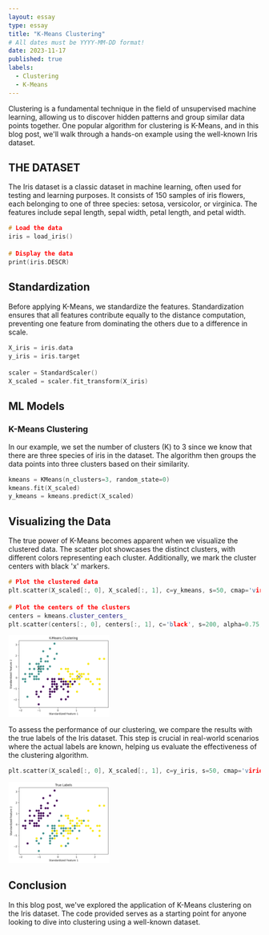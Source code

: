 ```yaml
---
layout: essay
type: essay
title: "K-Means Clustering"
# All dates must be YYYY-MM-DD format!
date: 2023-11-17
published: true
labels:
  - Clustering
  - K-Means
---
```


Clustering is a fundamental technique in the field of unsupervised machine learning, allowing us to discover hidden patterns and group similar data points together. One popular algorithm for clustering is K-Means, and in this blog post, we'll walk through a hands-on example using the well-known Iris dataset.

## THE DATASET

The Iris dataset is a classic dataset in machine learning, often used for testing and learning purposes. It consists of 150 samples of iris flowers, each belonging to one of three species: setosa, versicolor, or virginica. The features include sepal length, sepal width, petal length, and petal width.

```cpp
# Load the data
iris = load_iris()

# Display the data
print(iris.DESCR)
```
## Standardization
Before applying K-Means, we standardize the features. Standardization ensures that all features contribute equally to the distance computation, preventing one feature from dominating the others due to a difference in scale.
```cpp
X_iris = iris.data
y_iris = iris.target

scaler = StandardScaler()
X_scaled = scaler.fit_transform(X_iris)
```
## ML Models
### K-Means Clustering
In our example, we set the number of clusters (K) to 3 since we know that there are three species of iris in the dataset. The algorithm then groups the data points into three clusters based on their similarity.
```cpp
kmeans = KMeans(n_clusters=3, random_state=0)
kmeans.fit(X_scaled)
y_kmeans = kmeans.predict(X_scaled)
```

## Visualizing the Data 
The true power of K-Means becomes apparent when we visualize the clustered data. The scatter plot showcases the distinct clusters, with different colors representing each cluster. Additionally, we mark the cluster centers with black 'x' markers.
```cpp
# Plot the clustered data
plt.scatter(X_scaled[:, 0], X_scaled[:, 1], c=y_kmeans, s=50, cmap='viridis')

# Plot the centers of the clusters
centers = kmeans.cluster_centers_
plt.scatter(centers[:, 0], centers[:, 1], c='black', s=200, alpha=0.75, marker='x')
```
<img class="img-fluid" src="../img/clustering/clustering_kmeans.png" width= "40%" >

To assess the performance of our clustering, we compare the results with the true labels of the Iris dataset. This step is crucial in real-world scenarios where the actual labels are known, helping us evaluate the effectiveness of the clustering algorithm.
```cpp
plt.scatter(X_scaled[:, 0], X_scaled[:, 1], c=y_iris, s=50, cmap='viridis')
```
<img class="img-fluid" src="../img/clustering/clustering_true_labels.png" width= "40%" >

## Conclusion
In this blog post, we've explored the application of K-Means clustering on the Iris dataset. The code provided serves as a starting point for anyone looking to dive into clustering using a well-known dataset. 

